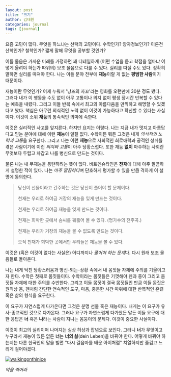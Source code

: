 ```yaml
---
layout: post
title: "크기"
author: 김태원
categories: journal
tags: [journal]
---
```


요즘 고민이 많다.
무엇을 하느냐는 선택의 고민이다.
수학인가?
양자정보인가?
이론전산학인가?
철학인가?
짧게 말해 무엇을 공부할 것인가? 

이들 물음은 가까운 미래를 가정하면 꽤 디테일하게 (어떤 수업을 듣고 학점을 얼마냐 어떻게 올려야 하는가 따위의) 보조 물음으로 다룰 수 있다.
실리를 따질 수도 있다.
정확히 말하면 실리를 따져야 한다.
나는 이들 분야 전부에 **재능**이랄 게 없는 **평범한 사람**이기 때문이다. 

재능이란 무엇인가?
어제 누워서 '낭뜨의 자꼬'라는 영화를 오랜만에 30분 정도 봤다.
그러다 내가 이 행동을 수도 없이 아무 고통이나 의지 없이 평생 장시간 반복할 수 있다는 예측을 내렸다.
그리고 이들 반복 속에서 최고의 아름다움을 만끽하고 해명할 수 있겠다고 봤다.
핵심은 아무런 의식적인 노력 없이 이것이 가능하다고 확신할 수 있다는 사실이다. 
이것이 소위 **재능**의 통속적인 의미에 속한다. 

이것은 실리적인 사고를 앞지른다. 
하지만 요지는 이렇다. 나는 지금 내가 멋지고 아름답다고 믿는 분야에 대해 이런 **재능**이 일절 없다.
수학이든 뭐든 그것은 내게 *의식적인 노력과 고통*을 요구한다.
그리고 나는 이런 **재능**으로 사회적인 희로애락과 공적인 성취를 겪은 사람이기에 이런 *의지와 고통*이 아주 당황스럽다. 
또한 재능 **없이** 마주하는 사회란 무엇보다 두렵고 차갑고 나를 병신으로 만드는 것이다. 

물론 나는 내 무재능을 통탄하려는 뜻이 없다. 
비트겐슈타인은 **천재**에 대해 아주 깔끔하게 설명한 적이 있다.
나는 *아주 깔끔하다*며 단호하게 평가할 수 있을 만큼 격하게 이 설명에 동의한다.

> 당신이 선물이라고 간주하는 것은 당신이 풀어야 할 문제이다.
>
> 천재는 우리로 하여금 거장의 재능을 잊게 만드는 것이다.
>
> 천재는 우리로 하여금 재능을 잊게 만드는 것이다. 
>
> 천재는 희박한 곳에서 솜씨를 꿰뚫어 볼 수 있다. (명가수의 전주곡.)
>
> 천재는 우리가 거장의 재능을 볼 수 없도록 만드는 것이다.
>
> 오직 천재가 희박한 곳에서만 우리들은 재능을 볼 수 있다. 

이것은 (혹은 이것이 없다는 사실은) 어디까지나 *풀어야 하는 문제*다.
다시 원래 보조 물음들로 돌아온다.

나는 내게 닥친 당황스러움과 병신-되는-상황 속에서 내 몸짓들 자체에 주의를 기울이고자 한다. 
수학은 첫째로 몸짓들이다. 
수학이라는 몸짓들은 기껏해야 펜과 종이 그리고 몸짓들 자체에 대한 주의를 수반한다.
그리고 이들 몸짓이 결국 몸짓들인 만큼 이들 몸짓은 원칙상 몸, 펜처럼 간단한 연속적인 도구, 마음, 충분한 시간 따위에 대한 반복적인 훈련 혹은 삶의 형식을 요구한다. 

이 요구가 자연스럽게 다가온다면 그것은 분명 선물 혹은 재능이다.
내게는 이 요구가 유사-종교적인 것으로 다가온다. 
그러나 요구가 자연스럽게 다가왔든 말든 이들 요구에 대한 응답은 **너** 혹은 **나**라는 사람이 지니는 몸뚱이의 문제다. 
이것이 중요한 사실이다. 

이것이 최고의 실리이며 나머지는 실상 허상과 잡념으로 보인다.
그러니 **너**가 무엇이고 누구라서 재능이 있든 없든 **너**는 **너의 삶**(dein Leben)을 바꿔야 한다. 
어떻게 바꿔야 하는지는 다른 한국인의 말을 빌면 "다시 걸음마를 배운 아이처럼" 치열하지만 즐겁고 느리게 걸어야겠다. 

[![walkingonthinice](https://i.imgur.com/6kSwW4q.png)](https://youtu.be/YpOux6uv1wU)

*약을 먹어라*
